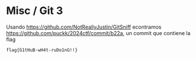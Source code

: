 # Misc / Git 3

Usando https://github.com/NotReallyJustin/GitSniff econtramos https://github.com/puckk/2024ctf/commit/b22a, un commit que contiene la flag

`flag{G1tHuB-wH4t-ruDo1nG!!}`
